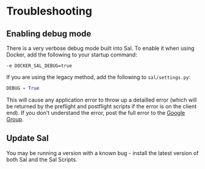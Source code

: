 # Troubleshooting

## Enabling debug mode

There is a very verbose debug mode built into Sal. To enable it when using Docker, add the following to your startup command:

```
-e DOCKER_SAL_DEBUG=true
```

If you are using the legacy method, add the following to ``sal/settings.py``:

``` python
DEBUG = True
```

This will cause any application error to throw up a detailled error (which will be returned by the preflight and postflight scripts if the error is on the client end). If you don't understand the error, post the full error to the [Google Group](http://groups.google.com/group/sal-discuss).

## Update Sal

You may be running a version with a known bug - install the latest version of both Sal and the Sal Scripts.